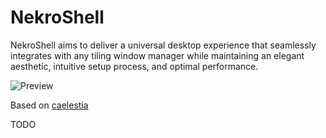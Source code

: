 # NekroShell

NekroShell aims to deliver a universal desktop experience that seamlessly integrates with any tiling window manager while maintaining an elegant aesthetic, intuitive setup process, and optimal performance.

![Preview](preview/preview.gif)

Based on [caelestia](https://github.com/caelestia-dots/shell)

TODO
